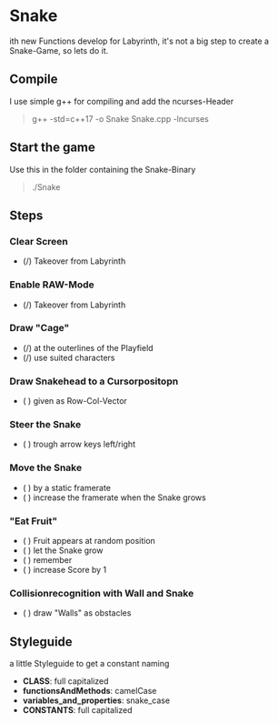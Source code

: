 # Snake
ith new Functions develop for Labyrinth, it's not a big step to create a Snake-Game, so lets do it.

## Compile
I use simple g++ for compiling and add the ncurses-Header
> g++ -std=c++17 -o Snake Snake.cpp -lncurses

## Start the game
Use this in the folder containing the Snake-Binary
> ./Snake

## Steps
### Clear Screen
* (/) Takeover from Labyrinth

### Enable RAW-Mode
* (/) Takeover from Labyrinth

### Draw "Cage"
* (/) at the outerlines of the Playfield
* (/) use suited characters

### Draw Snakehead to a Cursorpositopn
* ( ) given as Row-Col-Vector

### Steer the Snake
* ( ) trough arrow keys left/right

### Move the Snake
* ( ) by a static framerate
* ( ) increase the framerate when the Snake grows

### "Eat Fruit"
* ( ) Fruit appears at random position
* ( ) let the Snake grow
* ( ) remember 
* ( ) increase Score by 1

### Collisionrecognition with Wall and Snake
* ( ) draw "Walls" as obstacles

## Styleguide
a little Styleguide to get a constant naming
* **CLASS**: full capitalized
* **functionsAndMethods**: camelCase
* **variables_and_properties**: snake_case
* **CONSTANTS**: full capitalized